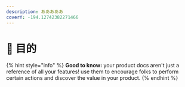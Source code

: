 ```yaml
---
description: あああああ
coverY: -194.12742382271466
---
```


# 🚩 目的



{% hint style="info" %}
**Good to know:** your product docs aren't just a reference of all your features! use them to encourage folks to perform certain actions and discover the value in your product.
{% endhint %}
